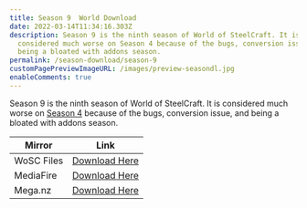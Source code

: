 ```yaml
---
title: Season 9  World Download
date: 2022-03-14T11:34:16.303Z
description: Season 9 is the ninth season of World of SteelCraft. It is
  considered much worse on Season 4 because of the bugs, conversion issue, and
  being a bloated with addons season.
permalink: /season-download/season-9
customPagePreviewImageURL: /images/preview-seasondl.jpg
enableComments: true
---
```

Season 9 is the ninth season of World of SteelCraft. It is considered much worse on [Season 4](/season-download/season-4) because of the bugs, conversion issue, and being a bloated with addons season.

| Mirror | Link |
|-|-|
| WoSC Files | [Download Here](https://wosc.tk/WoSCSMPS8-GD) | 
| MediaFire | [Download Here](https://wosc.tk/WoSCSMPS8-MF) |
|Mega.nz| [Download Here](https://wosc.tk/WoSCSMPS8-MG)|